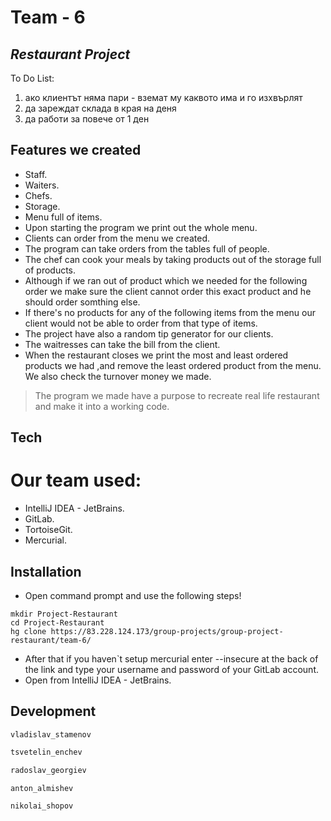# Team - 6
## _Restaurant Project_
To Do List:

1) ако клиентът няма пари - вземат му каквото има и го изхвърлят
2) да зареждат склада в края на деня
3) да работи за повече от 1 ден

## Features we created

- Staff.
- Waiters.
- Chefs.
- Storage.
- Menu full of items.
- Upon starting the program we print out the whole menu.
- Clients can order from the menu we created.
- The program can take orders from the tables full of people.
- The chef can cook your meals by taking products out of the storage full of products.
- Although if we ran out of product which we needed for the following order we make sure the client cannot order this exact product and he should order somthing else.
- If there's no products for any of the following items from the menu our client would not be able to order from that type of items.
- The project have also a random tip generator for our clients.
- The waitresses can take the bill from the client.
- When the restaurant closes we print the most and least ordered products we had ,and remove the   least ordered product from the menu. We also check the turnover money we made.


> The program we made have a purpose to recreate
> real life restaurant and make it into a working code.

## Tech

# Our team used:

- IntelliJ IDEA - JetBrains.
- GitLab.
- TortoiseGit.
- Mercurial.

## Installation
- Open command prompt and use the following steps!
```
mkdir Project-Restaurant
cd Project-Restaurant
hg clone https://83.228.124.173/group-projects/group-project-restaurant/team-6/
```
- After that if you haven`t setup mercurial enter --insecure at the back of the link
 and type your username and password of your GitLab account.
- Open from  IntelliJ IDEA - JetBrains.

## Development

```
vladislav_stamenov
```
```sh
tsvetelin_enchev
```
```sh
radoslav_georgiev
```
```sh
anton_almishev
```
```sh
nikolai_shopov
```


